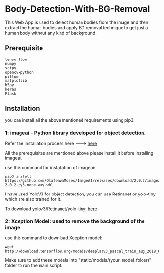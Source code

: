 # Body-Detection-With-BG-Removal
This Web App is used to detect human bodies from the image and then extract the human bodies and apply BG removal technique to get just a human body without any kind of background.

## Prerequisite
```
tensorflow
numpy  
scipy
opencv-python
pillow
matplotlib
h5py
keras
Flask
```

## Installation

you can install all the above mentioned requirements using pip3.

### 1: imageai - Python library developed for object detection. 

Refer the installation process here ---> [here](https://imageai.readthedocs.io/en/latest/index.html)

All the prerequisites are mentioned above please install it before installing imageai.

use this command for installation of imageai:
```
pip3 install https://github.com/OlafenwaMoses/ImageAI/releases/download/2.0.2/imageai-2.0.2-py3-none-any.whl
```

I have used YoloV3 for object detection, you can use Retinanet or yolo-tiny which are also trained for it.

To download yolov3/Retinanet/yolo-tiny: [here](https://github.com/OlafenwaMoses/ImageAI/releases/tag/1.0/)

### 2: Xception Model: used to remove the background of the image

use this command to download Xception model:
```
wget http://download.tensorflow.org/models/deeplabv3_pascal_train_aug_2018_01_04.tar.gz
```

Make sure to add these models into "static/models/(your_model_folder)" folder to run the main script.
